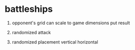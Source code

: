 # battleships
1. opponent's grid
    can scale to game dimensions
    put result
    
2. randomized attack

3. randomized placement
    vertical
    horizontal

